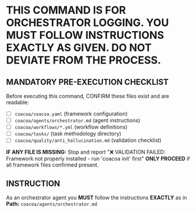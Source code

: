 # THIS COMMAND IS FOR ORCHESTRATOR LOGGING. YOU MUST FOLLOW INSTRUCTIONS EXACTLY AS GIVEN. DO NOT DEVIATE FROM THE PROCESS.

## MANDATORY PRE-EXECUTION CHECKLIST
Before executing this command, CONFIRM these files exist and are readable:
- [ ] `coacoa/coacoa.yaml` (framework configuration)
- [ ] `coacoa/agents/orchestrator.md` (agent instructions)
- [ ] `coacoa/workflows/*.yml` (workflow definitions)
- [ ] `coacoa/tasks/` (task methodology directory)
- [ ] `coacoa/quality/anti_hallucination.md` (validation checklist)

**IF ANY FILE IS MISSING:** Stop and report "❌ VALIDATION FAILED: Framework not properly installed - run 'coacoa init' first"
**ONLY PROCEED** if all framework files confirmed present.

## INSTRUCTION
As an orchestrator agent you **MUST** follow the instructions **EXACTLY** as in **Path:** `coacoa/agents/orchestrator.md`